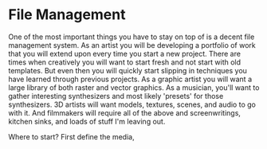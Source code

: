 # File Management

One of the most important things you have to stay on top of is a decent file management system.  As an artist you will be developing a portfolio of work that you will extend upon every time you start a new project.  There are times when creatively you will want to start fresh and not start with old templates.  But even then you will quickly start slipping in techniques you have learned through previous projects.  As a graphic artist you will want a large library of both raster and vector graphics.  As a musician, you'll want to gather interesting synthesizers and most likely 'presets' for those synthesizers.  3D artists will want models, textures, scenes, and audio to go with it.  And filmmakers will require all of the above and screenwritings, kitchen sinks, and loads of stuff I'm leaving out.

Where to start?  First define the media,


